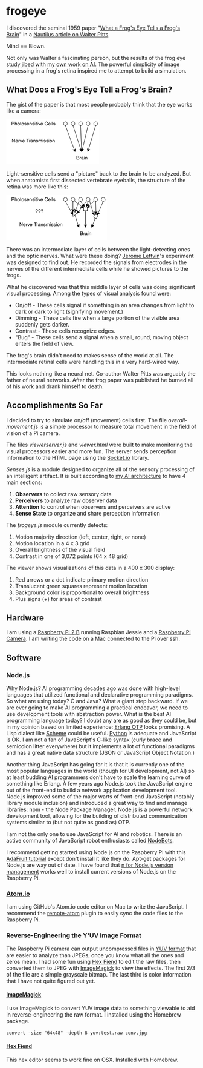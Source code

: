# frogeye

I discovered the seminal 1959 paper "[What a Frog's Eye Tells a Frog's Brain](http://neuromajor.ucr.edu/courses/WhatTheFrogsEyeTellsTheFrogsBrain.pdf)" in a [Nautilus article on Walter Pitts](http://nautil.us/issue/21/information/the-man-who-tried-to-redeem-the-world-with-logic)

Mind == Blown.

Not only was Walter a fascinating person, but the results of the frog eye study jibed with [my own work on AI](http://behaviorallogic.com/foundation). The powerful simplicity of image processing in a frog's retina inspired me to attempt to build a simulation.

## What Does a Frog's Eye Tell a Frog's Brain?

The gist of the paper is that most people probably think that the eye works like a camera:

<img src="img/retina1.png" alt="camera eye">

Light-sensitive cells send a "picture" back to the brain to be analyzed. But when anatomists first dissected vertebrate eyeballs, the structure of the retina was more like this:

<img src="img/retina2.png" alt="intermediate processing">

There was an intermediate layer of cells between the light-detecting ones and the optic nerves. What were these doing? [Jerome Lettvin](https://www.technologyreview.com/s/508376/in-a-frogs-eye/)'s experiment was designed to find out. He recorded the signals from electrodes in the nerves of the different intermediate cells while he showed pictures to the frogs.

What he discovered was that this middle layer of cells was doing significant visual processing. Among the types of visual analysis found were:

* On/off - These cells signal if something in an area changes from light to dark or dark to light (signifying movement.)
* Dimming - These cells fire when a large portion of the visible area suddenly gets darker.
* Contrast - These cells recognize edges.
* "Bug" - These cells send a signal when a small, round, moving object enters the field of view.

The frog's brain didn't need to makes sense of the world at all. The intermediate retinal cells were handling this in a very hard-wired way.

This looks nothing like a neural net. Co-author Walter Pitts was arguably the father of neural networks. After the frog paper was published he burned all of his work and drank himself to death.

## Accomplishments So Far

I decided to try to simulate on/off (movement) cells first. The file *overall-movement.js* is a simple processor to measure total movement in the field of vision of a Pi camera.

The files *viewerserver.js* and *viewer.html* were built to make monitoring the visual processors easier and more fun. The server sends perception information to the HTML page using the [Socket.io](http://socket.io/) library.

*Senses.js* is a module designed to organize all of the sensory processing of an intelligent artifact. It is built according to [my AI architecture](http://behaviorallogic.com/api/spec) to have 4 main sections:

1. **Observers** to collect raw sensory data
2. **Perceivers** to analyze raw observer data
3. **Attention** to control when observers and perceivers are active
4. **Sense State** to organize and share perception information

The *frogeye.js* module currently detects:

1. Motion majority direction (left, center, right, or none)
2. Motion location in a 4 x 3 grid
3. Overall brightness of the visual field
4. Contrast in one of 3,072 points (64 x 48 grid)

The viewer shows visualizations of this data in a 400 x 300 display:

1. Red arrows or a dot indicate primary motion direction
2. Translucent green squares represent motion location
3. Background color is proportional to overall brightness
4. Plus signs (\+) for areas of contrast

## Hardware

I am using a [Raspberry Pi 2 B](https://www.raspberrypi.org/products/raspberry-pi-2-model-b/) running Raspbian Jessie and a [Raspberry Pi Camera](https://www.raspberrypi.org/products/camera-module/). I am writing the code on a Mac connected to the Pi over ssh.

## Software

### Node.js

Why Node.js? AI programming decades ago was done with high-level languages that utilized functional and declarative programming paradigms. So what are using today? C and Java? What a giant step backward. If we are ever going to make AI programming a practical endeavor, we need to use development tools with abstraction power. What is the best AI programming language today? I doubt any are as good as they could be, but in my opinion based on limited experience: [Erlang OTP](http://erlang.org/doc/) looks promising. A Lisp dialect like [Scheme](http://www.schemers.org/) could be useful. [Python](https://www.python.org/) is adequate and JavaScript is OK. I am not a fan of JavaScript's C-like syntax (curly brace and semicolon litter everywhere) but it implements a lot of functional paradigms and has a great native data structure (JSON or JavaScript Object Notation.)

Another thing JavaScript has going for it is that it is currently one of the most popular languages in the world (though for UI development, not AI) so at least budding AI programmers don't have to scale the learning curve of something like Erlang. A few years ago Node.js took the JavaScript engine out of the front-end to build a network application development tool. Node.js improved some of the major warts of front-end JavaScript (notably library module inclusion) and introduced a great way to find and manage libraries: npm - the Node Package Manager. Node.js is a powerful network development tool, allowing for the building of distributed communication systems similar to (but not quite as good as) OTP.

I am not the only one to use JavaScript for AI and robotics. There is an active community of JavaScript robot enthusiasts called [NodeBots](http://nodebots.io/).

I recommend getting started using Node.js on the Raspberry Pi with this [AdaFruit tutorial](https://learn.adafruit.com/node-embedded-development/installing-node-dot-js) except don't install it like they do. Apt-get packages for Node.js are way out of date. I have found that [n for Node.js version management](https://github.com/tj/n) works well to install current versions of Node.js on the Raspberry Pi.

### [Atom.io](http://atom.io/)

I am using GitHub's Atom.io code editor on Mac to write the JavaScript. I recommend the [remote-atom](https://atom.io/packages/remote-atom) plugin to easily sync the code files to the Raspberry Pi.

### Reverse-Engineering the Y'UV Image Format

The Raspberry Pi camera can output uncompressed files in [YUV format](https://en.wikipedia.org/wiki/YUV) that are easier to analyze than JPEGs, once you know what all the ones and zeros mean. I had some fun using [Hex Fiend](http://ridiculousfish.com/hexfiend/) to edit the raw files, then converted them to JPEG with [ImageMagick](http://www.imagemagick.org/script/index.php) to view the effects. The first 2/3 of the file are a simple grayscale bitmap. The last third is color information that I have not quite figured out yet.

#### [ImageMagick](http://www.imagemagick.org/script/index.php)

I use ImageMagick to convert YUV image data to something viewable to aid in reverse-engineering the raw format. I installed using the Homebrew package.

    convert -size "64x48" -depth 8 yuv:test.raw conv.jpg

#### [Hex Fiend](http://ridiculousfish.com/hexfiend/)

This hex editor seems to work fine on OSX. Installed with Homebrew.
